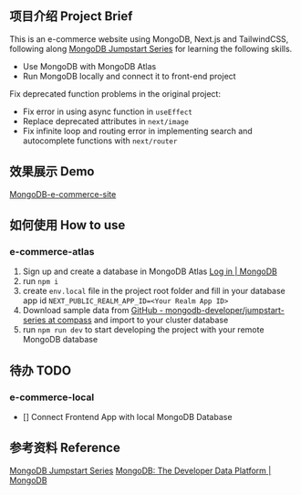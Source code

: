 ## 项目介绍 Project Brief

This is an e-commerce website using MongoDB, Next.js and TailwindCSS, following along [MongoDB Jumpstart Series](https://github.com/mongodb-developer/jumpstart-series) for learning the following skills.

- Use MongoDB with MongoDB Atlas
- Run MongoDB locally and connect it to front-end project

Fix deprecated function problems in the original project:

- Fix error in using async function in `useEffect`
- Replace deprecated attributes in `next/image`
- Fix infinite loop and routing error in implementing search and autocomplete functions with `next/router`

## 效果展示 Demo

[MongoDB-e-commerce-site](https://cdn.nlark.com/yuque/0/2023/png/29677165/1679381919689-16977b88-5fe7-4f04-bbd8-bd95c569a42e.png?x-oss-process=image%2Fresize%2Cw_750%2Climit_0)

## 如何使用 How to use

### e-commerce-atlas

1. Sign up and create a database in MongoDB Atlas
   [Log in | MongoDB](https://cloud.mongodb.com/v2/6417bb52bfb15d1d8f3fe4e3#/clusters)
2. run `npm i`
3. create `env.local` file in the project root folder and fill in your database app id `NEXT_PUBLIC_REALM_APP_ID=<Your Realm App ID>`
4. Download sample data from [GitHub - mongodb-developer/jumpstart-series at compass](https://github.com/mongodb-developer/jumpstart-series/tree/compass) and import to your cluster database
5. run `npm run dev` to start developing the project with your remote MongoDB database

## 待办 TODO

### e-commerce-local

- [] Connect Frontend App with local MongoDB Database

## 参考资料 Reference

[MongoDB Jumpstart Series](https://github.com/mongodb-developer/jumpstart-series)
[MongoDB: The Developer Data Platform | MongoDB](https://www.mongodb.com/)
